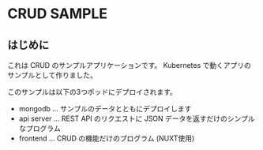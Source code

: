 # CRUD SAMPLE
## はじめに

これは CRUD のサンプルアプリケーションです。
Kubernetes で動くアプリのサンプルとして作りました。

このサンプルは以下の3つポッドにデプロイされます。
- mongodb ... サンプルのデータとともにデプロイします
- api server ... REST API のリクエストに JSON データを返すだけのシンプルなプログラム
- frontend ... CRUD の機能だけのプログラム (NUXT使用)